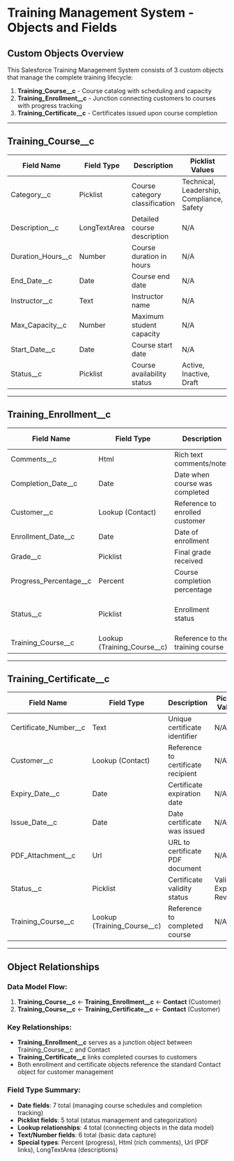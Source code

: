# Training Management System - Objects and Fields

## Custom Objects Overview

This Salesforce Training Management System consists of 3 custom objects that manage the complete training lifecycle:

1. **Training_Course__c** - Course catalog with scheduling and capacity
2. **Training_Enrollment__c** - Junction connecting customers to courses with progress tracking  
3. **Training_Certificate__c** - Certificates issued upon course completion

---

## Training_Course__c

| Field Name | Field Type | Description | Picklist Values |
|------------|------------|-------------|-----------------|
| Category__c | Picklist | Course category classification | Technical, Leadership, Compliance, Safety |
| Description__c | LongTextArea | Detailed course description | N/A |
| Duration_Hours__c | Number | Course duration in hours | N/A |
| End_Date__c | Date | Course end date | N/A |
| Instructor__c | Text | Instructor name | N/A |
| Max_Capacity__c | Number | Maximum student capacity | N/A |
| Start_Date__c | Date | Course start date | N/A |
| Status__c | Picklist | Course availability status | Active, Inactive, Draft |

---

## Training_Enrollment__c

| Field Name | Field Type | Description | Picklist Values |
|------------|------------|-------------|-----------------|
| Comments__c | Html | Rich text comments/notes | N/A |
| Completion_Date__c | Date | Date when course was completed | N/A |
| Customer__c | Lookup (Contact) | Reference to enrolled customer | N/A |
| Enrollment_Date__c | Date | Date of enrollment | N/A |
| Grade__c | Picklist | Final grade received | A, B, C, D, F |
| Progress_Percentage__c | Percent | Course completion percentage | N/A |
| Status__c | Picklist | Enrollment status | Enrolled, In Progress, Completed, Cancelled |
| Training_Course__c | Lookup (Training_Course__c) | Reference to the training course | N/A |

---

## Training_Certificate__c

| Field Name | Field Type | Description | Picklist Values |
|------------|------------|-------------|-----------------|
| Certificate_Number__c | Text | Unique certificate identifier | N/A |
| Customer__c | Lookup (Contact) | Reference to certificate recipient | N/A |
| Expiry_Date__c | Date | Certificate expiration date | N/A |
| Issue_Date__c | Date | Date certificate was issued | N/A |
| PDF_Attachment__c | Url | URL to certificate PDF document | N/A |
| Status__c | Picklist | Certificate validity status | Valid, Expired, Revoked |
| Training_Course__c | Lookup (Training_Course__c) | Reference to completed course | N/A |

---

## Object Relationships

### Data Model Flow:
1. **Training_Course__c** ← **Training_Enrollment__c** ← **Contact** (Customer)
2. **Training_Course__c** ← **Training_Certificate__c** ← **Contact** (Customer)

### Key Relationships:
- **Training_Enrollment__c** serves as a junction object between Training_Course__c and Contact
- **Training_Certificate__c** links completed courses to customers
- Both enrollment and certificate objects reference the standard Contact object for customer management

### Field Type Summary:
- **Date fields**: 7 total (managing course schedules and completion tracking)
- **Picklist fields**: 5 total (status management and categorization)
- **Lookup relationships**: 4 total (connecting objects in the data model)
- **Text/Number fields**: 6 total (basic data capture)
- **Special types**: Percent (progress), Html (rich comments), Url (PDF links), LongTextArea (descriptions)
